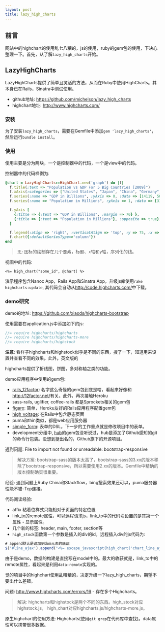 ```yaml
---
layout: post
title: lazy_high_charts
---
```


## 前言

网站中的highchart的使用乱七八糟的，js的使用，ruby的gem包的使用，下决心整理一下。首先，从了解`lazy_high_charts`开始。

## LazyHighCharts

LazyHighCharts提供了简单且灵活的方法，从而在Ruby中使用HighCharts。其本身已在Rails，Sinatra中测试使用。

* github地址: <https://github.com/michelson/lazy_high_charts>
* highchart地址: <http://www.highcharts.com/>

### 安装

为了安装`lazy_high_charts`，需要在Gemfile中添加`gem 'lazy_high_charts'`，然后运行`bundle install`。

### 使用

使用主要是分为两块，一个是控制器中的代码，一个是view中的代码。

控制器中的代码样例为: 

```ruby
@chart = LazyHighCharts::HighChart.new('graph') do |f|
  f.title(:text => "Population vs GDP For 5 Big Countries [2009]") 
  f.xAxis(:categories => ["United States", "Japan", "China", "Germany", "France"])
  f.series(:name => "GDP in Billions", :yAxis => 0, :data => [14119, 5068, 4985, 3339, 2656])
  f.series(:name => "Population in Millions", :yAxis => 1, :data => [310, 127, 1340, 81, 65])

  f.yAxis [
    {:title => {:text => "GDP in Billions", :margin => 70} },
    {:title => {:text => "Population in Millions"}, :opposite => true},
  ]

  f.legend(:align => 'right', :verticalAlign => 'top', :y => 75, :x => -50, :layout => 'vertical',)
  f.chart({:defaultSeriesType=>"column"})
end
```
> 思: 图标的绘制存在几个要素，标题、x轴和y轴，序列化的线。

视图中的代码:

```erb
<%= high_chart("some_id", @chart) %>
```

演示程序包含Nanoc App，Rails App和Sinatra App。升级js库使用`rake highcharts:update`, 其代码会自动从<http://code.highcharts.com/>中下载。

### demo研究

demo的地址: <https://github.com/xiaods/highcharts-bootstrap>

使用需要在application.js中添加如下的js:

```javascript
//= require highcharts/highcharts
//= require highcharts/highcharts-more
//= require highcharts/highstock
```

**注意**: 看样子highcharts和highstock似乎是不同的东西，搜了一下，知道用来设置并查看不同的效果。此外，英文版的

highcharts提供了折线图，饼图，多对称轴之类的功能。

demo应用程序中使用的gem包: 

* [rails_12factor](https://github.com/heroku/rails_12factor): 名字这么奇怪的gem包到底是啥，看起来好像和<http://12factor.net/>有关。此外，再次接触Heroku
* sass-rails, uglifier, coffee-rails 都是Sprockets相关的gem包
* [figaro](https://github.com/laserlemon/figaro): 简单，Heroku友好的Rails应用程序配置gem包
* [high_voltage](https://github.com/thoughtbot/high_voltage): 在Rails中包含静态页面
* puma和thin类似，都是web应用服务器
* [simple_form](https://github.com/plataformatec/simple_form): 表单的DSL，下一步的工作重点就是修改项目中的表单。
* development分组中, [hub](https://github.com/github/hub)的gem包没听说过，hub是添加了Github感知的git的命令行包装。没想到挺出名的，Github旗下的开源项目。

遇到问题:  File to import not found or unreadable: bootstrap-responsive

> 解决方案: bootstrap-sass的版本太高了，bootstrap-sass的3.xx的版本移除了bootstrap-responsive，所以需要使用2.xx的版本。Gemfile中精确的版本控制确实很重要。

经验: 遇到问题上Ruby China和Stackflow，bing搜索效果还可以，puma服务器性能不错-Tcp连接。

代码阅读经验: 

* affix 粘着位样式只能相对于页面的特定位置
* link_to的remote属性，可以远程请求js，link_to中的代码块设置的是其第一个属性 - 显示属性。
* 几个新的标签: header, main, footer, section等
* `high_stock`函数第一个参数是插入的div的id，远程插入div的js代码为: 

```javascript
# append默认是追加到dom元素的底部
$('#line_ajax').append("<%= escape_javascript(high_chart('chart_line_ajax', @chart)) -%>")
```

由于是demo，数据的构建是直接写在model中的。最大的收获就是，link_to中的remote属性，看起来是利用`data-remote`实现的。

觉的项目中的highchart使用乱糟糟的，决定升级一下lazy_high_charts，期望不要出什么差错。

问题: http://www.highcharts.com/errors/16 - 存在多个Highcharts。

> 解决: highcharts和highstock是两个不同的东西。high_stock对应highstock.js， high_chart对应highcharts.js/highcharts-more.js。

原生highchart的使用方法: Highcharts(使用`git grep`在代码库中查找)。data属性可以携带很多数据。
